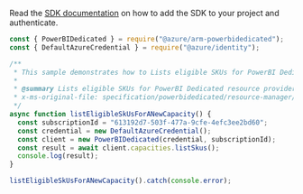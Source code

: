 Read the [SDK documentation](https://github.com/Azure/azure-sdk-for-js/blob/%40azure%2Farm-powerbidedicated_3.0.1/sdk/powerbidedicated/arm-powerbidedicated/README.md) on how to add the SDK to your project and authenticate.

```javascript
const { PowerBIDedicated } = require("@azure/arm-powerbidedicated");
const { DefaultAzureCredential } = require("@azure/identity");

/**
 * This sample demonstrates how to Lists eligible SKUs for PowerBI Dedicated resource provider.
 *
 * @summary Lists eligible SKUs for PowerBI Dedicated resource provider.
 * x-ms-original-file: specification/powerbidedicated/resource-manager/Microsoft.PowerBIdedicated/stable/2021-01-01/examples/listSKUsForNew.json
 */
async function listEligibleSkUsForANewCapacity() {
  const subscriptionId = "613192d7-503f-477a-9cfe-4efc3ee2bd60";
  const credential = new DefaultAzureCredential();
  const client = new PowerBIDedicated(credential, subscriptionId);
  const result = await client.capacities.listSkus();
  console.log(result);
}

listEligibleSkUsForANewCapacity().catch(console.error);
```
